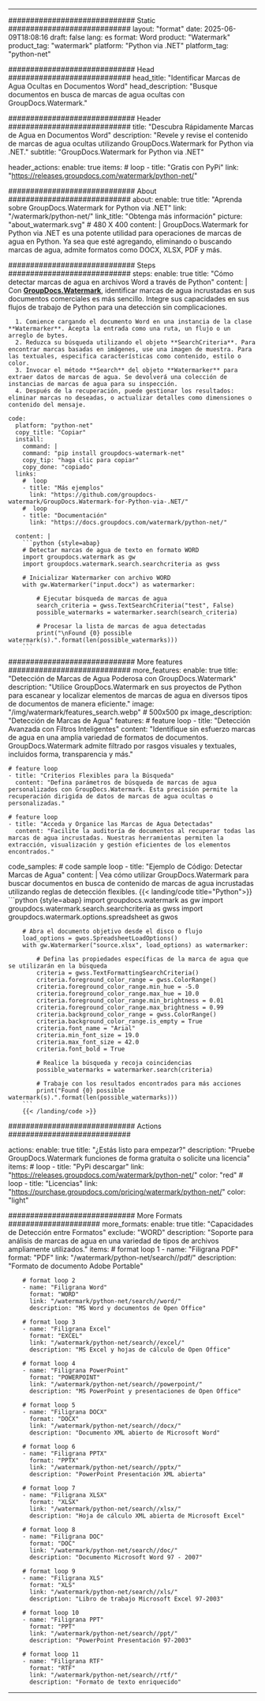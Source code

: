 
---
############################# Static ############################
layout: "format"
date:  2025-06-09T18:08:16
draft: false
lang: es
format: Word
product: "Watermark"
product_tag: "watermark"
platform: "Python via .NET"
platform_tag: "python-net"

############################# Head ############################
head_title: "Identificar Marcas de Agua Ocultas en Documentos Word"
head_description: "Busque documentos en busca de marcas de agua ocultas con GroupDocs.Watermark."

############################# Header ############################
title: "Descubra Rápidamente Marcas de Agua en Documentos Word" 
description: "Revele y revise el contenido de marcas de agua ocultas utilizando GroupDocs.Watermark for Python via .NET."
subtitle: "GroupDocs.Watermark for Python via .NET" 

header_actions:
  enable: true
  items:
    #  loop
    - title: "Gratis con PyPi"
      link: "https://releases.groupdocs.com/watermark/python-net/"
      
############################# About ############################
about:
    enable: true
    title: "Aprenda sobre GroupDocs.Watermark for Python via .NET"
    link: "/watermark/python-net/"
    link_title: "Obtenga más información"
    picture: "about_watermark.svg" # 480 X 400
    content: |
       GroupDocs.Watermark for Python via .NET es una potente utilidad para operaciones de marcas de agua en Python. Ya sea que esté agregando, eliminando o buscando marcas de agua, admite formatos como DOCX, XLSX, PDF y más.

############################# Steps ############################
steps:
    enable: true
    title: "Cómo detectar marcas de agua en archivos Word a través de Python"
    content: |
      Con **[GroupDocs.Watermark](https://products.groupdocs.com/watermark/python-net/)**, identificar marcas de agua incrustadas en sus documentos comerciales es más sencillo. Integre sus capacidades en sus flujos de trabajo de Python para una detección sin complicaciones.
      
      1. Comience cargando el documento Word en una instancia de la clase **Watermarker**. Acepta la entrada como una ruta, un flujo o un arreglo de bytes.
      2. Reduzca su búsqueda utilizando el objeto **SearchCriteria**. Para encontrar marcas basadas en imágenes, use una imagen de muestra. Para las textuales, especifica características como contenido, estilo o color.
      3. Invocar el método **Search** del objeto **Watermarker** para extraer datos de marcas de agua. Se devolverá una colección de instancias de marcas de agua para su inspección.
      4. Después de la recuperación, puede gestionar los resultados: eliminar marcas no deseadas, o actualizar detalles como dimensiones o contenido del mensaje.
   
    code:
      platform: "python-net"
      copy_title: "Copiar"
      install:
        command: |
        command: "pip install groupdocs-watermark-net"
        copy_tip: "haga clic para copiar"
        copy_done: "copiado"
      links:
        #  loop
        - title: "Más ejemplos"
          link: "https://github.com/groupdocs-watermark/GroupDocs.Watermark-for-Python-via-.NET/"
        #  loop
        - title: "Documentación"
          link: "https://docs.groupdocs.com/watermark/python-net/"
          
      content: |
        ```python {style=abap}
        # Detectar marcas de agua de texto en formato WORD
        import groupdocs.watermark as gw
        import groupdocs.watermark.search.searchcriteria as gwss

        # Inicializar Watermarker con archivo WORD
        with gw.Watermarker("input.docx") as watermarker:

            # Ejecutar búsqueda de marcas de agua
            search_criteria = gwss.TextSearchCriteria("test", False)
            possible_watermarks = watermarker.search(search_criteria)

            # Procesar la lista de marcas de agua detectadas
            print("\nFound {0} possible watermark(s).".format(len(possible_watermarks)))
        ```            

############################# More features ############################
more_features:
  enable: true
  title: "Detección de Marcas de Agua Poderosa con GroupDocs.Watermark"
  description: "Utilice GroupDocs.Watermark en sus proyectos de Python para escanear y localizar elementos de marcas de agua en diversos tipos de documentos de manera eficiente."
  image: "/img/watermark/features_search.webp" # 500x500 px
  image_description: "Detección de Marcas de Agua"
  features:
    # feature loop
    - title: "Detección Avanzada con Filtros Inteligentes"
      content: "Identifique sin esfuerzo marcas de agua en una amplia variedad de formatos de documentos. GroupDocs.Watermark admite filtrado por rasgos visuales y textuales, incluidos forma, transparencia y más."

    # feature loop
    - title: "Criterios Flexibles para la Búsqueda"
      content: "Defina parámetros de búsqueda de marcas de agua personalizados con GroupDocs.Watermark. Esta precisión permite la recuperación dirigida de datos de marcas de agua ocultas o personalizadas."

    # feature loop
    - title: "Acceda y Organice las Marcas de Agua Detectadas"
      content: "Facilite la auditoría de documentos al recuperar todas las marcas de agua incrustadas. Nuestras herramientas permiten la extracción, visualización y gestión eficientes de los elementos encontrados."
      
  code_samples:
    # code sample loop
    - title: "Ejemplo de Código: Detectar Marcas de Agua"
      content: |
        Vea cómo utilizar GroupDocs.Watermark para buscar documentos en busca de contenido de marcas de agua incrustadas utilizando reglas de detección flexibles.
        {{< landing/code title="Python">}}
        ```python {style=abap}
        import groupdocs.watermark as gw
        import groupdocs.watermark.search.searchcriteria as gwss
        import groupdocs.watermark.options.spreadsheet as gwos

        # Abra el documento objetivo desde el disco o flujo
        load_options = gwos.SpreadsheetLoadOptions()
        with gw.Watermarker("source.xlsx", load_options) as watermarker:

            # Defina las propiedades específicas de la marca de agua que se utilizarán en la búsqueda
            criteria = gwss.TextFormattingSearchCriteria()
            criteria.foreground_color_range = gwss.ColorRange()
            criteria.foreground_color_range.min_hue = -5.0
            criteria.foreground_color_range.max_hue = 10.0
            criteria.foreground_color_range.min_brightness = 0.01
            criteria.foreground_color_range.max_brightness = 0.99
            criteria.background_color_range = gwss.ColorRange()
            criteria.background_color_range.is_empty = True
            criteria.font_name = "Arial"
            criteria.min_font_size = 19.0
            criteria.max_font_size = 42.0
            criteria.font_bold = True

            # Realice la búsqueda y recoja coincidencias
            possible_watermarks = watermarker.search(criteria)

            # Trabaje con los resultados encontrados para más acciones
            print("Found {0} possible watermark(s).".format(len(possible_watermarks)))
        ```
        {{< /landing/code >}}


############################# Actions ############################

actions:
  enable: true
  title: "¿Estás listo para empezar?"
  description: "Pruebe GroupDocs.Watermark funciones de forma gratuita o solicite una licencia"
  items:
    #  loop
    - title: "PyPi descargar"
      link: "https://releases.groupdocs.com/watermark/python-net/"
      color: "red"
        #  loop
    - title: "Licencias"
      link: "https://purchase.groupdocs.com/pricing/watermark/python-net/"
      color: "light"


############################# More Formats #####################
more_formats:
    enable: true
    title: "Capacidades de Detección entre Formatos"
    exclude: "WORD"
    description: "Soporte para análisis de marcas de agua en una variedad de tipos de archivos ampliamente utilizados."
    items: 
        # format loop 1
        - name: "Filigrana PDF"
          format: "PDF"
          link: "/watermark/python-net/search//pdf/"
          description: "Formato de documento Adobe Portable"

        # format loop 2
        - name: "Filigrana Word"
          format: "WORD"
          link: "/watermark/python-net/search//word/"
          description: "MS Word y documentos de Open Office"
          
        # format loop 3
        - name: "Filigrana Excel"
          format: "EXCEL"
          link: "/watermark/python-net/search//excel/"
          description: "MS Excel y hojas de cálculo de Open Office"

        # format loop 4
        - name: "Filigrana PowerPoint"
          format: "POWERPOINT"
          link: "/watermark/python-net/search//powerpoint/"
          description: "MS PowerPoint y presentaciones de Open Office"

        # format loop 5
        - name: "Filigrana DOCX"
          format: "DOCX"
          link: "/watermark/python-net/search//docx/"
          description: "Documento XML abierto de Microsoft Word"
          
        # format loop 6
        - name: "Filigrana PPTX"
          format: "PPTX"
          link: "/watermark/python-net/search//pptx/"
          description: "PowerPoint Presentación XML abierta"
          
        # format loop 7
        - name: "Filigrana XLSX"
          format: "XLSX"
          link: "/watermark/python-net/search//xlsx/"
          description: "Hoja de cálculo XML abierta de Microsoft Excel"

        # format loop 8
        - name: "Filigrana DOC"
          format: "DOC"
          link: "/watermark/python-net/search//doc/"
          description: "Documento Microsoft Word 97 - 2007"

        # format loop 9
        - name: "Filigrana XLS"
          format: "XLS"
          link: "/watermark/python-net/search//xls/"
          description: "Libro de trabajo Microsoft Excel 97-2003"

        # format loop 10
        - name: "Filigrana PPT"
          format: "PPT"
          link: "/watermark/python-net/search//ppt/"
          description: "PowerPoint Presentación 97-2003"

        # format loop 11
        - name: "Filigrana RTF"
          format: "RTF"
          link: "/watermark/python-net/search//rtf/"
          description: "Formato de texto enriquecido"

---